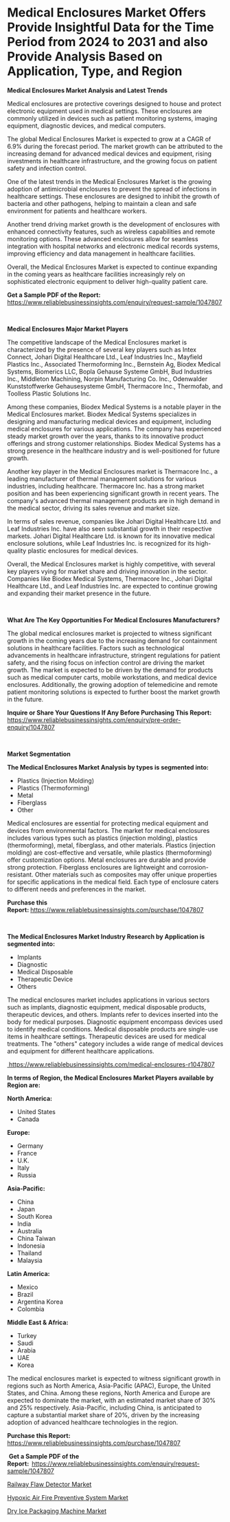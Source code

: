 <p><h1>Medical Enclosures Market Offers Provide Insightful Data for the Time Period from 2024 to 2031 and also Provide Analysis Based on Application, Type, and Region</h1></p><p><strong>Medical Enclosures Market Analysis and Latest Trends</strong></p>
<p><p>Medical enclosures are protective coverings designed to house and protect electronic equipment used in medical settings. These enclosures are commonly utilized in devices such as patient monitoring systems, imaging equipment, diagnostic devices, and medical computers.</p><p>The global Medical Enclosures Market is expected to grow at a CAGR of 6.9% during the forecast period. The market growth can be attributed to the increasing demand for advanced medical devices and equipment, rising investments in healthcare infrastructure, and the growing focus on patient safety and infection control.</p><p>One of the latest trends in the Medical Enclosures Market is the growing adoption of antimicrobial enclosures to prevent the spread of infections in healthcare settings. These enclosures are designed to inhibit the growth of bacteria and other pathogens, helping to maintain a clean and safe environment for patients and healthcare workers.</p><p>Another trend driving market growth is the development of enclosures with enhanced connectivity features, such as wireless capabilities and remote monitoring options. These advanced enclosures allow for seamless integration with hospital networks and electronic medical records systems, improving efficiency and data management in healthcare facilities.</p><p>Overall, the Medical Enclosures Market is expected to continue expanding in the coming years as healthcare facilities increasingly rely on sophisticated electronic equipment to deliver high-quality patient care.</p></p>
<p><strong>Get a Sample PDF of the Report:&nbsp;</strong> <a href="https://www.reliablebusinessinsights.com/enquiry/request-sample/1047807">https://www.reliablebusinessinsights.com/enquiry/request-sample/1047807</a></p>
<p>&nbsp;</p>
<p><strong>Medical Enclosures Major Market Players</strong></p>
<p><p>The competitive landscape of the Medical Enclosures market is characterized by the presence of several key players such as Intex Connect, Johari Digital Healthcare Ltd., Leaf Industries Inc., Mayfield Plastics Inc., Associated Thermoforming Inc., Bernstein Ag, Biodex Medical Systems, Biomerics LLC, Bopla Gehause Systeme GmbH, Bud Industries Inc., Middleton Machining, Norpin Manufacturing Co. Inc., Odenwalder Kunststoffwerke Gehausesysteme GmbH, Thermacore Inc., Thermofab, and Toolless Plastic Solutions Inc.</p><p>Among these companies, Biodex Medical Systems is a notable player in the Medical Enclosures market. Biodex Medical Systems specializes in designing and manufacturing medical devices and equipment, including medical enclosures for various applications. The company has experienced steady market growth over the years, thanks to its innovative product offerings and strong customer relationships. Biodex Medical Systems has a strong presence in the healthcare industry and is well-positioned for future growth.</p><p>Another key player in the Medical Enclosures market is Thermacore Inc., a leading manufacturer of thermal management solutions for various industries, including healthcare. Thermacore Inc. has a strong market position and has been experiencing significant growth in recent years. The company's advanced thermal management products are in high demand in the medical sector, driving its sales revenue and market size.</p><p>In terms of sales revenue, companies like Johari Digital Healthcare Ltd. and Leaf Industries Inc. have also seen substantial growth in their respective markets. Johari Digital Healthcare Ltd. is known for its innovative medical enclosure solutions, while Leaf Industries Inc. is recognized for its high-quality plastic enclosures for medical devices.</p><p>Overall, the Medical Enclosures market is highly competitive, with several key players vying for market share and driving innovation in the sector. Companies like Biodex Medical Systems, Thermacore Inc., Johari Digital Healthcare Ltd., and Leaf Industries Inc. are expected to continue growing and expanding their market presence in the future.</p></p>
<p>&nbsp;</p>
<p><strong>What Are The Key Opportunities For Medical Enclosures Manufacturers?</strong></p>
<p><p>The global medical enclosures market is projected to witness significant growth in the coming years due to the increasing demand for containment solutions in healthcare facilities. Factors such as technological advancements in healthcare infrastructure, stringent regulations for patient safety, and the rising focus on infection control are driving the market growth. The market is expected to be driven by the demand for products such as medical computer carts, mobile workstations, and medical device enclosures. Additionally, the growing adoption of telemedicine and remote patient monitoring solutions is expected to further boost the market growth in the future.</p></p>
<p><strong>Inquire or Share Your Questions If Any Before Purchasing This Report:</strong> <a href="https://www.reliablebusinessinsights.com/enquiry/pre-order-enquiry/1047807">https://www.reliablebusinessinsights.com/enquiry/pre-order-enquiry/1047807</a></p>
<p>&nbsp;</p>
<p><strong>Market Segmentation</strong></p>
<p><strong>The Medical Enclosures Market Analysis by types is segmented into:</strong></p>
<p><ul><li>Plastics (Injection Molding)</li><li>Plastics (Thermoforming)</li><li>Metal</li><li>Fiberglass</li><li>Other</li></ul></p>
<p><p>Medical enclosures are essential for protecting medical equipment and devices from environmental factors. The market for medical enclosures includes various types such as plastics (injection molding), plastics (thermoforming), metal, fiberglass, and other materials. Plastics (injection molding) are cost-effective and versatile, while plastics (thermoforming) offer customization options. Metal enclosures are durable and provide strong protection. Fiberglass enclosures are lightweight and corrosion-resistant. Other materials such as composites may offer unique properties for specific applications in the medical field. Each type of enclosure caters to different needs and preferences in the market.</p></p>
<p><strong>Purchase this Report:&nbsp;</strong><a href="https://www.reliablebusinessinsights.com/purchase/1047807">https://www.reliablebusinessinsights.com/purchase/1047807</a></p>
<p>&nbsp;</p>
<p><strong>The Medical Enclosures Market Industry Research by Application is segmented into:</strong></p>
<p><ul><li>Implants</li><li>Diagnostic</li><li>Medical Disposable</li><li>Therapeutic Device</li><li>Others</li></ul></p>
<p><p>The medical enclosures market includes applications in various sectors such as implants, diagnostic equipment, medical disposable products, therapeutic devices, and others. Implants refer to devices inserted into the body for medical purposes. Diagnostic equipment encompass devices used to identify medical conditions. Medical disposable products are single-use items in healthcare settings. Therapeutic devices are used for medical treatments. The "others" category includes a wide range of medical devices and equipment for different healthcare applications.</p></p>
<p><a href="https://www.reliablebusinessinsights.com/medical-enclosures-r1047807">&nbsp;https://www.reliablebusinessinsights.com/medical-enclosures-r1047807</a></p>
<p><strong>In terms of Region, the Medical Enclosures Market Players available by Region are:</strong></p>
<p>
    <p> <strong> North America: </strong>
        <ul>
            <li>United States</li>
            <li>Canada</li>
        </ul>
        </p> 
    <p> <strong> Europe: </strong>
        <ul>
            <li>Germany</li>
            <li>France</li>
            <li>U.K.</li>
            <li>Italy</li>
            <li>Russia</li>
        </ul>
        </p> 
    <p> <strong> Asia-Pacific: </strong>
        <ul>
            <li>China</li>
            <li>Japan</li>
            <li>South Korea</li>
            <li>India</li>
            <li>Australia</li>
            <li>China Taiwan</li>
            <li>Indonesia</li>
            <li>Thailand</li>
            <li>Malaysia</li>
        </ul>
        </p> 
    <p> <strong> Latin America: </strong>
        <ul>
            <li>Mexico</li>
            <li>Brazil</li>
            <li>Argentina Korea</li>
            <li>Colombia</li>
        </ul>
        </p> 
    <p> <strong> Middle East & Africa: </strong>
        <ul>
            <li>Turkey</li>
            <li>Saudi</li>
            <li>Arabia</li>
            <li>UAE</li>
            <li>Korea</li>
        </ul>
    </p>
    </p>
<p><p>The medical enclosures market is expected to witness significant growth in regions such as North America, Asia-Pacific (APAC), Europe, the United States, and China. Among these regions, North America and Europe are expected to dominate the market, with an estimated market share of 30% and 25% respectively. Asia-Pacific, including China, is anticipated to capture a substantial market share of 20%, driven by the increasing adoption of advanced healthcare technologies in the region.</p></p>
<p><strong>Purchase this Report: </strong><a href="https://www.reliablebusinessinsights.com/purchase/1047807">https://www.reliablebusinessinsights.com/purchase/1047807</a></p>
<p>&nbsp;<strong>Get a Sample PDF of the Report:&nbsp;&nbsp;</strong><a href="https://www.reliablebusinessinsights.com/enquiry/request-sample/1047807">https://www.reliablebusinessinsights.com/enquiry/request-sample/1047807</a></p>
<p><strong></strong></p>
<p><p><a href="https://github.com/IzaiahBartell/Market-Research-Report-List-1/blob/main/railway-flaw-detector-market.md">Railway Flaw Detector Market</a></p><p><a href="https://github.com/Valeridd446677/Market-Research-Report-List-1/blob/main/hypoxic-air-fire-preventive-system-market.md">Hypoxic Air Fire Preventive System Market</a></p><p><a href="https://github.com/bushilahore52/Market-Research-Report-List-1/blob/main/dry-ice-packaging-machine-market.md">Dry Ice Packaging Machine Market</a></p></p>